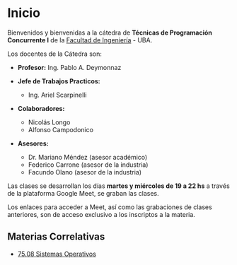 # Inicio

Bienvenidos y bienvenidas a la cátedra de **Técnicas de Programación Concurrente I** de la [Facultad de Ingeniería](http://www.fi.uba.ar/) - UBA.

Los docentes de la Cátedra son:

* **Profesor:** Ing. Pablo A. Deymonnaz

* **Jefe de Trabajos Practicos:**
  * Ing. Ariel Scarpinelli

* **Colaboradores:**
  * Nicolás Longo
  * Alfonso Campodonico

* **Asesores:**
  * Dr. Mariano Méndez (asesor académico)
  * Federico Carrone (asesor de la industria)
  * Facundo Olano (asesor de la industria)

Las clases se desarrollan los días **martes y miércoles de 19 a 22 hs** a través de la plataforma Google Meet, se graban las clases.

Los enlaces para acceder a Meet, así como las grabaciones de clases anteriores, son de acceso exclusivo a los inscriptos a la materia.

## Materias Correlativas

* [75.08 Sistemas Operativos](https://fisop.github.io/7508/)
